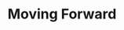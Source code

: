 ---
pid: lle40
title: Moving Forward
location_transcription: In the middle of a large, overgrown field (like the two at
  Mascher + Girad)
coordinates: "[-75.137557776304, 39.969350306597]"
zipcode: '19122'
gen_neighborhood: North Philadelphia
neighborhood: Yorktown,Old Kensington,Jinogi
outside_phl: 
age: '12'
age_range: 6-13
instagram: 
image_file_name: lle_40.jpg
proposal_transcription: 
topic: Uplifting
topic_summary: '0'
type: Infrastructure,Space,Sculpture Statue
keywords_other: 
credit: Noah M. Eggoute
image_labels: |-
  -stone ceiling
  -statues breaking through ceiling
  -wooden poles
  -badly drawn visitors
  -17ft -10ft
twitter: 
facebook: 
permalink: "/monuments/lle40/"
layout: item-page
---